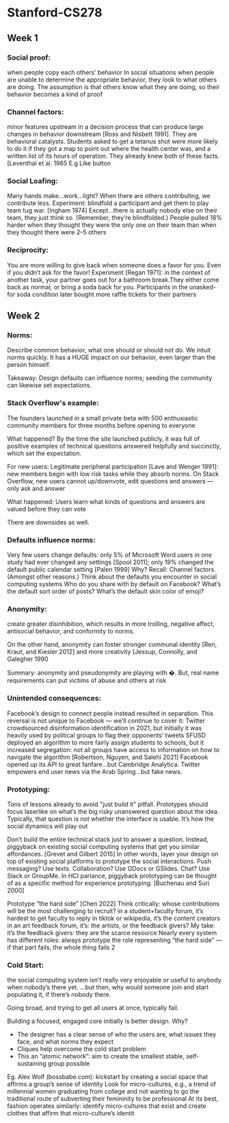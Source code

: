 # Stanford-CS278

## Week 1
 
### Social proof: 
when people copy each others’ behavior
In social situations when people are 
unable to determine the appropriate 
behavior, they look to what others are 
doing. 
The assumption is that others know 
what they are doing, so their behavior 
becomes a kind of proof

### Channel factors: 
minor features upstream in a decision process that 
can produce large changes in behavior downstream [Ross and 
Nisbett 1991]. They are behavioral catalysts.
Students asked to get a tetanus shot were more likely to do it if they got 
a map to point out where the health center was, and a written list of its 
hours of operation. They already knew both of these facts. [Leventhal et 
al. 1965
E.g Like button

### Social Loafing:
Many hands make…work…light?
When there are others contributing, we contribute less.
Experiment: blindfold a participant and get them to play team tug war. [Ingham 1974]
Except…there is actually nobody else on their team, they just think so. 
(Remember, they’re blindfolded.)
People pulled 18% harder when they thought they were the only one on 
their team than when they thought there were 2–5 others

### Reciprocity:
You are more willing to give back when someone does a favor for 
you. Even if you didn’t ask for the favor!
Experiment [Regan 1971]: in the context of another task, your 
partner goes out for a bathroom break.They either come back as 
normal, or bring a soda back for you. 
Participants in the unasked-for soda condition later bought more raffle 
tickets for their partners


## Week 2

### Norms:
Describe common behavior, what one should or should not do. 
We intuit norms quickly. It has a HUGE impact on our behavior, even larger than the person himself.

Takeaway: Design defaults can influence norms; seeding the community can 
likewise set expectations.

### Stack Overflow's example:

The founders launched in a small private beta 
with 500 enthusiastic community members for 
three months before opening to everyone

What happened? By the time the site launched publicly, it was full 
of positive examples of technical questions 
answered helpfully and succinctly, which set the 
expectation.

For new users: 
Legitimate peripheral participation [Lave and 
Wenger 1991]: new members begin with low risk tasks while they absorb norms. On Stack 
Overflow, new users cannot up/downvote, edit 
questions and answers — only ask and answer

What happened: Users learn what kinds of questions and 
answers are valued before they can vote

There are downsides as well.

### Defaults influence norms:
Very few users change defaults: only 5% of Microsoft Word users in 
one study had ever changed any settings [Spool 2011]; only 19% 
changed the default public calendar setting [Palen 1999]
Why? Recall: Channel factors. (Amongst other reasons.)
Think about the defaults you encounter in social computing systems
Who do you share with by default on Facebook?
What’s the default sort order of posts?
What’s the default skin color of emoji?

### Anonymity:

create greater disinhibition, which results in 
more trolling, negative affect, antisocial behavior, and conformity to norms.

On the other hand, anonymity can foster stronger communal identity 
[Ren, Kraut, and Kiesler 2012] and more creativity [Jessup, Connolly, and 
Galegher 1990

Summary: anonymity and pseudonymity are 
playing with �. But, real name requirements 
can put victims of abuse and others at risk

### Unintended consequences:
Facebook’s design to connect people instead resulted in separation.
This reversal is not unique to Facebook — we’ll continue to cover it:
Twitter crowdsourced disinformation identification in 2021, but initially it 
was heavily used by political groups to flag their opponents’ tweets
SFUSD deployed an algorithm to more fairly assign students to schools, 
but it increased segregation: not all groups have access to information on 
how to navigate the algorithm [Robertson, Nguyen, and Salehi 2021]
Facebook opened up its API to great fanfare…but Cambridge Analytica.
Twitter empowers end user news via the Arab Spring…but fake news.

### Prototyping:
Tons of lessons already to avoid "just build it" pitfall. Prototypes should focus laserlike on what’s the big risky unanswered question about the idea. Typically, that question is not whether the interface is usable. It’s how 
the social dynamics will play out

Don’t build the entire technical stack just to answer a question. 
Instead, piggyback on existing social computing systems that get you 
similar affordances. [Grevet and Gilbert 2015]
In other words, layer your design on top of existing social platforms 
to prototype the social interactions.
Push messaging? Use texts.
Collaboration? Use GDocs or GSlides.
Chat? Use Slack or GroupMe.
In HCI parlance, piggyback prototyping can be thought of as a specific 
method for experience prototyping. [Buchenau and Suri 2000]

Prototype “the hard side”
[Chen 2022]
Think critically: whose contributions will be the most challenging to 
recruit?
in a student+faculty forum, it’s hardest to get faculty to reply
in tiktok or wikipedia, it’s the content creators
in an art feedback forum, it’s: the artists, or the feedback givers?
My take: it’s the feedback givers: they are the scarce resource
Nearly every system has different roles: always prototype the role 
representing “the hard side” — if that part fails, the whole thing fails 2


### Cold Start:
the social computing system isn’t really very enjoyable 
or useful to anybody when nobody’s there yet.
…but then, why would someone join and start populating it, if 
there’s nobody there.

Going broad, and trying to get all users at once, typically fail.

Building a focused, engaged core initially is better design.
Why?
- The designer has a clear sense of who the users are,
what issues they face, and what norms they expect
- Cliques help overcome the cold start problem
- This an “atomic network”: aim to create the smallest 
stable, self-sustaining group possible

Eg. Alex Wolf (bossbabe.com): kickstart by creating 
a social space that affirms a group’s sense of 
identity
Look for micro-cultures, e.g., a trend of millennial 
women graduating from college and not wanting 
to go the traditional route of subverting their 
femininity to be professional
At its best, fashion operates similarly: identify 
micro-cultures that exist and create clothes that 
affirm that micro-culture’s identit